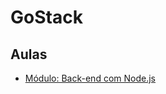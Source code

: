 # GoStack

## Aulas

 - [Módulo: Back-end com Node.js](https://github.com/kendi95/GoStack/tree/master/nivel-01/Back-end%20com%20Node.js)

